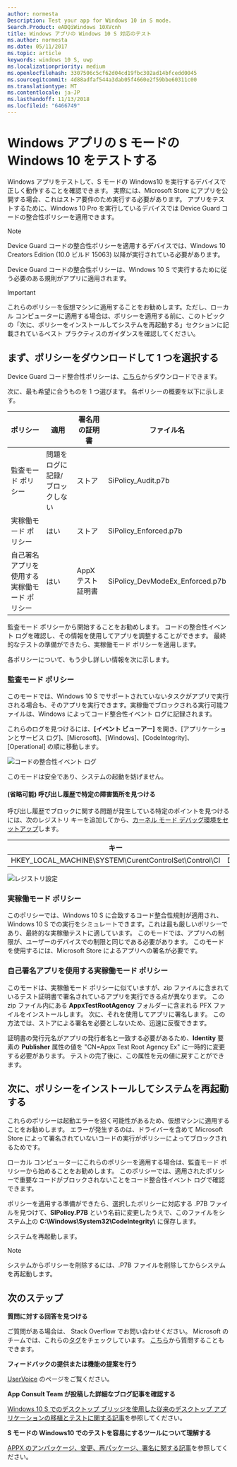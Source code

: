 ```yaml
---
author: normesta
Description: Test your app for Windows 10 in S mode.
Search.Product: eADQiWindows 10XVcnh
title: Windows アプリの Windows 10 S 対応のテスト
ms.author: normesta
ms.date: 05/11/2017
ms.topic: article
keywords: windows 10 S, uwp
ms.localizationpriority: medium
ms.openlocfilehash: 3307506c5cf62d04cd19fbc302ad14bfcedd0045
ms.sourcegitcommit: 4d88adfaf544a3dab05f4660e2f59bbe60311c00
ms.translationtype: MT
ms.contentlocale: ja-JP
ms.lasthandoff: 11/13/2018
ms.locfileid: "6466749"
---
```

# <a name="test-your-windows-app-for-windows-10-in-s-mode"></a>Windows アプリの S モードの Windows 10 をテストする

Windows アプリをテストして、S モードの Windows10 を実行するデバイスで正しく動作することを確認できます。 実際には、Microsoft Store にアプリを公開する場合、これはストア要件のため実行する必要があります。 アプリをテストするために、Windows 10 Pro を実行しているデバイスでは Device Guard コードの整合性ポリシーを適用できます。

> [!NOTE]
> Device Guard コードの整合性ポリシーを適用するデバイスでは、Windows 10 Creators Edition (10.0 ビルド 15063) 以降が実行されている必要があります。

Device Guard コードの整合性ポリシーは、Windows 10 S で実行するために従う必要のある規則がアプリに適用されます。

> [!IMPORTANT]
>これらのポリシーを仮想マシンに適用することをお勧めします。ただし、ローカル コンピューターに適用する場合は、ポリシーを適用する前に、このトピックの「次に、ポリシーをインストールしてシステムを再起動する」セクションに記載されているベスト プラクティスのガイダンスを確認してください。

<a id="choose-policy" />

## <a name="first-download-the-policies-and-then-choose-one"></a>まず、ポリシーをダウンロードして 1 つを選択する

Device Guard コード整合性ポリシーは、[こちら](https://go.microsoft.com/fwlink/?linkid=849018)からダウンロードできます。

次に、最も希望に合うものを 1 つ選びます。 各ポリシーの概要を以下に示します。

|ポリシー |適用 |署名用の証明書 |ファイル名 |
|--|--|--|--|
|監査モード ポリシー |問題をログに記録/ブロックしない |ストア |SiPolicy_Audit.p7b |
|実稼働モード ポリシー |はい |ストア |SiPolicy_Enforced.p7b |
|自己署名アプリを使用する実稼働モード ポリシー |はい |AppX テスト証明書  |SiPolicy_DevModeEx_Enforced.p7b |

監査モード ポリシーから開始することをお勧めします。 コードの整合性イベント ログを確認し、その情報を使用してアプリを調整することができます。 最終的なテストの準備ができたら、実稼働モード ポリシーを適用します。

各ポリシーについて、もう少し詳しい情報を次に示します。

### <a name="audit-mode-policy"></a>監査モード ポリシー
このモードでは、Windows 10 S でサポートされていないタスクがアプリで実行される場合も、そのアプリを実行できます。実稼働でブロックされる実行可能ファイルは、Windows によってコード整合性イベント ログに記録されます。

これらのログを見つけるには、**[イベント ビューアー]** を開き、[アプリケーションとサービス ログ]、[Microsoft]、[Windows]、[CodeIntegrity]、[Operational] の順に移動します。

![コードの整合性イベント ログ](images/desktop-to-uwp/code-integrity-logs.png)

このモードは安全であり、システムの起動を妨げません。

#### <a name="optional-find-specific-failure-points-in-the-call-stack"></a>(省略可能) 呼び出し履歴で特定の障害箇所を見つける
呼び出し履歴でブロックに関する問題が発生している特定のポイントを見つけるには、次のレジストリ キーを追加してから、[カーネル モード デバッグ環境をセットアップ](https://docs.microsoft.com/windows-hardware/drivers/debugger/getting-started-with-windbg--kernel-mode-#span-idsetupakernel-modedebuggingspanspan-idsetupakernel-modedebuggingspanspan-idsetupakernel-modedebuggingspanset-up-a-kernel-mode-debugging)します。

|キー|名前|型|値|
|--|---|--|--|
|HKEY_LOCAL_MACHINE\SYSTEM\CurentControlSet\Control\CI| DebugFlags |REG_DWORD | 1 |


![レジストリ設定](images/desktop-to-uwp/ci-debug-setting.png)

### <a name="production-mode-policy"></a>実稼働モード ポリシー
このポリシーでは、Windows 10 S に合致するコード整合性規則が適用され、Windows 10 S での実行をシミュレートできます。これは最も厳しいポリシーであり、最終的な実稼働テストに適しています。 このモードでは、アプリへの制限が、ユーザーのデバイスでの制限と同じである必要があります。 このモードを使用するには、Microsoft Store によるアプリへの署名が必要です。

### <a name="production-mode-policy-with-self-signed-apps"></a>自己署名アプリを使用する実稼働モード ポリシー
このモードは、実稼働モード ポリシーに似ていますが、zip ファイルに含まれているテスト証明書で署名されているアプリを実行できる点が異なります。 この zip ファイル内にある **AppxTestRootAgency** フォルダーに含まれる PFX ファイルをインストールします。 次に、それを使用してアプリに署名します。 この方法では、ストアによる署名を必要としないため、迅速に反復できます。

証明書の発行元名がアプリの発行者名と一致する必要があるため、**Identity** 要素の **Publisher** 属性の値を "CN=Appx Test Root Agency Ex" に一時的に変更する必要があります。 テストの完了後に、この属性を元の値に戻すことができます。

## <a name="next-install-the-policy-and-restart-your-system"></a>次に、ポリシーをインストールしてシステムを再起動する

これらのポリシーは起動エラーを招く可能性があるため、仮想マシンに適用することをお勧めします。 エラーが発生するのは、ドライバーを含めて Microsoft Store によって署名されていないコードの実行がポリシーによってブロックされるためです。

ローカル コンピューターにこれらのポリシーを適用する場合は、監査モード ポリシーから始めることをお勧めします。 このポリシーでは、適用されたポリシーで重要なコードがブロックされないことをコード整合性イベント ログで確認できます。

ポリシーを適用する準備ができたら、選択したポリシーに対応する .P7B ファイルを見つけて、**SIPolicy.P7B** という名前に変更したうえで、このファイルをシステム上の **C:\Windows\System32\CodeIntegrity\\** に保存します。

システムを再起動します。

>[!NOTE]
>システムからポリシーを削除するには、.P7B ファイルを削除してからシステムを再起動します。

## <a name="next-steps"></a>次のステップ

**質問に対する回答を見つける**

ご質問がある場合は、 Stack Overflow でお問い合わせください。 Microsoft のチームでは、これらの[タグ](http://stackoverflow.com/questions/tagged/project-centennial+or+desktop-bridge)をチェックしています。 [こちら](https://social.msdn.microsoft.com/Forums/en-US/home?filter=alltypes&sort=relevancedesc&searchTerm=%5BDesktop%20Converter%5D)から質問することもできます。

**フィードバックの提供または機能の提案を行う**

[UserVoice](https://wpdev.uservoice.com/forums/110705-universal-windows-platform/category/161895-desktop-bridge-centennial) のページをご覧ください。

**App Consult Team が投稿した詳細なブログ記事を確認する**

[Windows 10 S でのデスクトップ ブリッジを使用した従来のデスクトップ アプリケーションの移植とテストに関する記事](https://blogs.msdn.microsoft.com/appconsult/2017/06/15/porting-and-testing-your-classic-desktop-applications-on-windows-10-s-with-the-desktop-bridge/)を参照してください。

**S モードの Windows10 でのテストを容易にするツールについて理解する**

[APPX のアンパッケージ、変更、再パッケージ、署名に関する記事](https://blogs.msdn.microsoft.com/appconsult/2017/08/07/unpack-modify-repack-sign-appx/)を参照してください。
